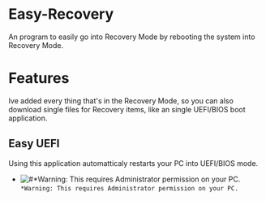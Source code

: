 # Easy-Recovery
An program to easily go into Recovery Mode by rebooting the system into Recovery Mode.
# Features
Ive added every thing that's in the Recovery Mode, so you can also download single files for Recovery items, like an single UEFI/BIOS boot application.
## Easy UEFI
Using this application automatticaly restarts your PC into UEFI/BIOS mode.

- ![#*Warning: This requires Administrator permission on your PC.](https://via.placeholder.com/15/f03c15/000000?text=+) `*Warning: This requires Administrator permission on your PC.`
